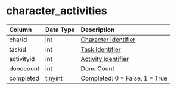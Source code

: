 # character\_activities

| Column | Data Type | Description |
| :--- | :--- | :--- |
| charid | int | [Character Identifier](character_data.md) |
| taskid | int | [Task Identifier](../../../schema/categories/characters/tasks.md) |
| activityid | int | [Activity Identifier](../../../schema/categories/characters/task_activities.md) |
| donecount | int | Done Count |
| completed | tinyint | Completed: 0 = False, 1 = True |

